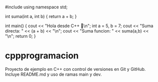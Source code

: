 #include <iostream>
using namespace std;

int suma(int a, int b) { return a + b; }

int main() {
    cout << "Hola desde C++ 👋\n";
    int a = 5, b = 7;
    cout << "Suma directa: " << (a + b) << "\n";
    cout << "Suma funcion: " << suma(a,b) << "\n";
    return 0;
}
# cppprogramacion
Proyecto de ejemplo en C++ con control de versiones en Git y GitHub. Incluye README.md y uso de ramas main y dev.
